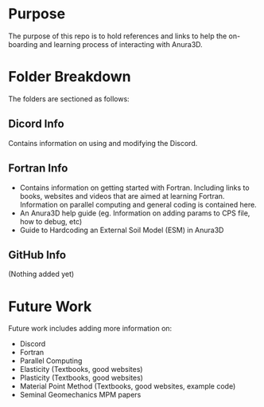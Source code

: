 # Purpose
The purpose of this repo is to hold references and links to help the on-boarding and learning process of interacting with Anura3D.

# Folder Breakdown
The folders are sectioned as follows:

## Dicord Info
Contains information on using and modifying the Discord.

## Fortran Info 
* Contains information on getting started with Fortran. Including links to books, websites and videos that are aimed at learning Fortran. Information on parallel computing and general coding is contained here.
* An Anura3D help guide (eg. Information on adding params to CPS file, how to debug, etc)
* Guide to Hardcoding an External Soil Model (ESM) in Anura3D
  
## GitHub Info
(Nothing added yet)

# Future Work
Future work includes adding more information on:

* Discord
* Fortran
* Parallel Computing
* Elasticity (Textbooks, good websites)
* Plasticity (Textbooks, good websites)
* Material Point Method (Textbooks, good websites, example code)
* Seminal Geomechanics MPM papers 
 


